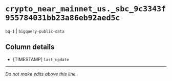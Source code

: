 # `crypto_near_mainnet_us._sbc_9c3343f955784031bb23a86eb92aed5c`
`bq-1` | `bigquery-public-data`

## Column details
* [TIMESTAMP] `last_update`

-------------------------------------------------------------------------------
*Do not make edits above this line.*
